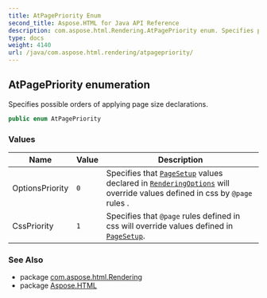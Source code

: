 ```yaml
---
title: AtPagePriority Enum
second_title: Aspose.HTML for Java API Reference
description: com.aspose.html.Rendering.AtPagePriority enum. Specifies possible orders of applying page size declarations
type: docs
weight: 4140
url: /java/com.aspose.html.rendering/atpagepriority/
---
```

## AtPagePriority enumeration

Specifies possible orders of applying page size declarations.

```java
public enum AtPagePriority
```

### Values

| Name | Value | Description |
| --- | --- | --- |
| OptionsPriority | `0` | Specifies that [`PageSetup`](../pagesetup/) values declared in [`RenderingOptions`](../renderingoptions/) will override values defined in css by `@page` rules . |
| CssPriority | `1` | Specifies that `@page` rules  defined in css will override values defined in [`PageSetup`](../pagesetup/). |

### See Also

* package [com.aspose.html.Rendering](../../com.aspose.html.rendering/)
* package [Aspose.HTML](../../)
